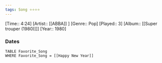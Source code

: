 ```yaml
---
tags: Song ⭐⭐⭐⭐ 
---
```

[Time:: 4:24]
[Artist:: [[ABBA]] ]
[Genre:: Pop]
[Played:: 3]
[Album:: [[Super trouper (1980)]]]
[Year:: 1980]
### Dates
````dataview
TABLE Favorite_Song
WHERE Favorite_Song = [[Happy New Year]]
````